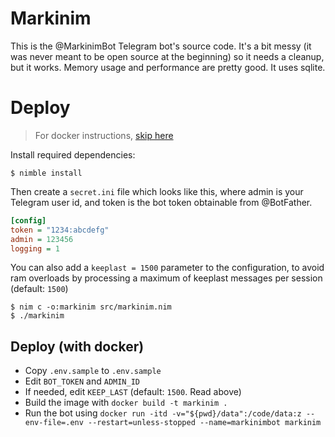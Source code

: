 # Markinim
This is the @MarkinimBot Telegram bot's source code. It's a bit messy (it was never meant to be open source at the beginning) so it needs a cleanup, but it works. Memory usage and performance are pretty good. It uses sqlite.

# Deploy
> For docker instructions, [skip here](#deploy-with-docker)

Install required dependencies:

```shell
$ nimble install
```

Then create a `secret.ini` file which looks like this, where admin is your Telegram user id, and token is the bot token obtainable from @BotFather.

```ini
[config]
token = "1234:abcdefg"
admin = 123456
logging = 1
```

You can also add a `keeplast = 1500` parameter to the configuration, to avoid ram overloads by processing a maximum of keeplast messages per session (default: `1500`)

```shell
$ nim c -o:markinim src/markinim.nim
$ ./markinim
```
## Deploy (with docker)
- Copy `.env.sample` to `.env.sample`
- Edit `BOT_TOKEN` and `ADMIN_ID`
- If needed, edit `KEEP_LAST` (default: `1500`. Read above)
- Build the image with `docker build -t markinim .`
- Run the bot using `docker run -itd -v="${pwd}/data":/code/data:z --env-file=.env --restart=unless-stopped --name=markinimbot markinim`
